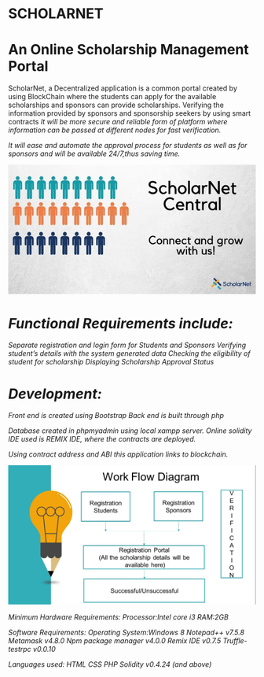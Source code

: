 
# SCHOLARNET
# An Online Scholarship Management Portal

ScholarNet, a Decentralized application is a common portal created by using BlockChain where the students can apply for the available scholarships and sponsors 
     can provide scholarships.
Verifying the information provided by sponsors and sponsorship seekers by using smart contracts <em>It will be more secure and reliable form of platform 
     where information can be passed at different nodes 
     for fast verification.
  
 It will ease and automate the approval process for students as well as for sponsors and will be available 24/7,thus saving time.
 
 ![picture](src/sm.jpg)
 
 # Functional Requirements include:
 
Separate registration and login form for Students and Sponsors
Verifying student’s details with the system generated data
Checking the eligibility of student for scholarship
Displaying Scholarship Approval Status   

 
# Development:
 Front end is created using Bootstrap
 Back end is built through php
 
 Database created in phpmyadmin using local xampp server.
 Online solidity IDE used is REMIX IDE, where the contracts are deployed.
 
 Using contract address and ABI this application links to blockchain.
 
 ![picture](img/workflow.jpg)
 
 Minimum Hardware Requirements:
Processor:Intel core i3
RAM:2GB

Software Requirements:
Operating System:Windows 8
Notepad++ v7.5.8
Metamask v4.8.0
Npm package manager v4.0.0
Remix IDE  v0.7.5
Truffle-testrpc v0.0.10

Languages used:
HTML
CSS
PHP
Solidity  v0.4.24 (and above)

 
 



 
 

